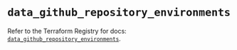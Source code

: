 # `data_github_repository_environments`

Refer to the Terraform Registry for docs: [`data_github_repository_environments`](https://registry.terraform.io/providers/integrations/github/6.5.0/docs/data-sources/repository_environments).
